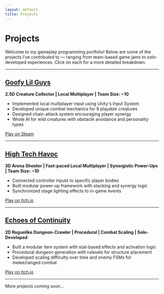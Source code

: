 ```yaml
---
layout: default
title: Projects
---
```


# Projects

Welcome to my gameplay programming portfolio! Below are some of the projects I've contributed to — ranging from team-based game jams to solo-developed experiences. Click on each for a more detailed breakdown.

---

## [Goofy Lil Guys](./goofy-lil-guys.md)
**2.5D Creature Collector | Local Multiplayer | Team Size: ~10**

- Implemented local multiplayer input using Unity's Input System
- Developed unique combat mechanics for 9 playable creatures
- Designed chain-attack system encouraging player synergy
- Wrote AI for wild creatures with obstacle avoidance and personality types  

[Play on Steam](https://store.steampowered.com/app/3565690/Goofy_Lil_Guys/) 

---

## [High Tech Havoc](./high-tech-havoc.md)
**3D Arena Shooter | Fast-paced Local Multiplayer | Synergistic Power-Ups | Team Size: ~10**

- Connected controller inputs to specific player bodies
- Built modular power-up framework with stacking and synergy logic
- Synchronized stage lighting effects to in-game events  

[Play on Itch.io](https://nthedev.itch.io/high-tech-havoc)

---

## [Echoes of Continuity](./echoes-of-continuity.md)
**2D Roguelike Dungeon-Crawler | Procedural | Combat Scaling | Solo-Developed**

- Built a modular item system with stat-based effects and activation logic
- Procedural dungeon generation with rulesets for structure placement
- Developed scaling difficulty over time and enemy FSMs for melee/ranged combat  

[Play on Itch.io](https://romanxrt.itch.io/echoes-of-continuity)

---

More projects coming soon...



